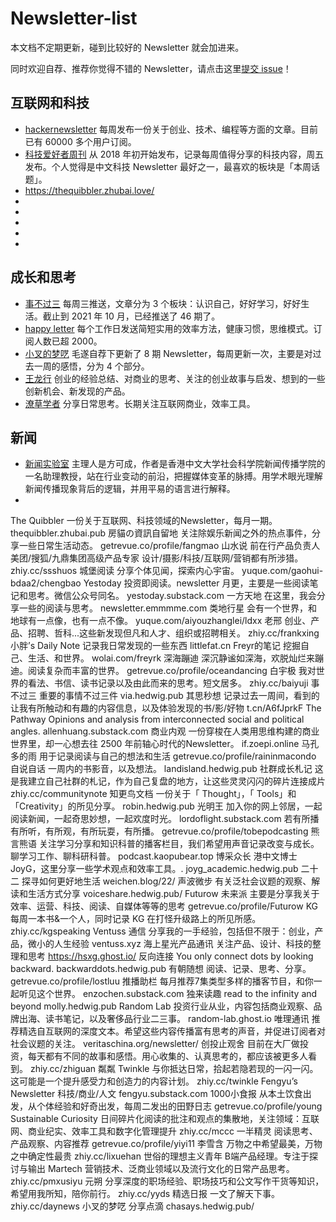 # Newsletter-list


本文档不定期更新，碰到比较好的 Newsletter 就会加进来。

同时欢迎自荐、推荐你觉得不错的 Newsletter，请点击这里[提交 issue](https://github.com/chasays/newsletter-list/issues)！

## 互联网和科技

- [hackernewsletter](https://hackernewsletter.com/) 每周发布一份关于创业、技术、编程等方面的文章。目前已有 60000 多个用户订阅。
- [科技爱好者周刊](https://github.com/ruanyf/weekly) 从 2018 年初开始发布，记录每周值得分享的科技内容，周五发布。个人觉得是中文科技 Newsletter 最好之一，最喜欢的板块是「本周话题」。
- []() https://thequibbler.zhubai.love/
- []() 
- []() 
- []() 
- []() 
- []() 

## 成长和思考

- [事不过三](https://via.hedwig.pub/) 每周三推送，文章分为 3 个板块：认识自己，好好学习，好好生活。截止到 2021 年 10 月，已经推送了 46 期了。
- [happy letter](https://xiao.do/) 每个工作日发送简短实用的效率方法，健康习惯，思维模式。订阅人数已超 2000。
- [小叉的梦呓](https://chasays.hedwig.pub/) 毛遂自荐下更新了 8 期 Newsletter，每周更新一次，主要是对过去一周的感悟，分为 4 个部分。
- [王龙行](https://zhiy.cc/long) 创业的经验总结、对商业的思考、关注的创业故事与启发、想到的一些创新机会、新发现的产品。
- [潦草学者](https://zhiy.cc/messy) 分享日常思考。长期关注互联网商业，效率工具。

##  新闻

- [新闻实验室](http://newslab.info/) 主理人是方可成，作者是香港中文大学社会科学院新闻传播学院的一名助理教授，站在行业变动的前沿，把握媒体变革的脉搏。用学术眼光理解新闻传播现象背后的逻辑，并用平易的语言进行解释。
- 




The Quibbler	一份关于互联网、科技领域的Newsletter，每月一期。	thequibbler.zhubai.pub
房貓の資訊自留地	关注除娱乐新闻之外的热点事件，分享一些日常生活动态。	getrevue.co/profile/fangmao
山水说	前在行产品负责人 美团/搜狐/九鼎集团高级产品专家 设计/摄影/科技/互联网/营销都有所涉猎。	zhiy.cc/ssshuos
城堡阅读	分享个体见闻，探索内心宇宙。	yuque.com/gaohui-bdaa2/chengbao
Yestoday	投资即阅读。newsletter 月更，主要是一些阅读笔记和思考。微信公众号同名。	yestoday.substack.com
一方天地	在这里，我会分享一些的阅读与思考。	newsletter.emmmme.com
类地行星	会有一个世界，和地球有一点像，也有一点不像。	yuque.com/aiyouzhanglei/ldxx
老邢	创业、产品、招聘、哲科...这些新发现但凡和人才、组织或招聘相关。	zhiy.cc/frankxing
小胖’s Daily Note	记录我日常发现的一些东西	littlefat.cn
Freyr的笔记	挖掘自己、生活、和世界。	wolai.com/freyrk
深海蹦迪	深沉静谧如深海，欢脱灿烂来蹦迪。阅读复杂而丰富的世界。	getrevue.co/profile/oceandancing
白宇极	我对世界的看法、书信、读书记录以及由此而来的思考。短文居多。	zhiy.cc/baiyuji
事不过三	重要的事情不过三件	via.hedwig.pub
其思秒想	记录过去一周间，看到的让我有所触动和有趣的内容信息，以及体验发现的书/影/好物	t.cn/A6fJprkF
The Pathway	Opinions and analysis from interconnected social and political angles. 	allenhuang.substack.com
商业内观	一份穿梭在人类用思维构建的商业世界里，却一心想去往 2500 年前轴心时代的Newsletter。	if.zoepi.online
马孔多的雨	用于记录阅读与自己的想法和生活	getrevue.co/profile/raininmacondo
自说自话	一周内的书影音，以及想法。	landisland.hedwig.pub
社群成长札记	这是我建立自己社群的札记，作为自己复盘的地方，让这些灵灵闪闪的碎片连接成片	zhiy.cc/communitynote
知更鸟文档	一份关于「 Thought」，「 Tools」和「Creativity」的所见分享。	robin.hedwig.pub
光明王	加入你的网上邻居，一起阅读新闻，一起奇思妙想，一起欢度时光。	lordoflight.substack.com
若有所播	有所听，有所观，有所玩耍，有所播。	getrevue.co/profile/tobepodcasting
熊言熊语	关注学习分享和知识科普的播客栏目，我们希望用声音记录改变与成长。聊学习工作、聊科研科普。	podcast.kaopubear.top
博采众长	港中文博士JoyG，这里分享一些学术观点和效率工具。.	joyg_academic.hedwig.pub
二十二	探寻如何更好地生活	weichen.blog/22/
声波微步	有关泛社会议题的观察、解读和生活方式分享	voiceshare.hedwig.pub/
Futurow 未来派	主要是分享我关于效率、运营、科技、阅读、自媒体等等的思考	getrevue.co/profile/Futurow
KG	每周一本书&一个人，同时记录 KG 在打怪升级路上的所见所感。	zhiy.cc/kgspeaking
Ventuss 通信	分享我的一手经验，包括但不限于：创业，产品，微小的人生经验	ventuss.xyz
海上星光产品通讯	关注产品、设计、科技的整理和思考	https://hsxg.ghost.io/
反向连接 	You only connect dots by looking backward.	backwarddots.hedwig.pub
有朝随想	阅读、记录、思考、分享。	getrevue.co/profile/lostluu
推播助栏	每月推荐7集类型多样的播客节目，和你一起听见这个世界。	enzochen.substack.com
独来读趣	read to the infinity and beyond	molly.hedwig.pub
Random Lab 	投资行业从业，内容包括商业观察、品牌出海、读书笔记，以及奢侈品行业二三事。	random-lab.ghost.io
唯理通讯	推荐精选自互联网的深度文本。希望这些内容传播富有思考的声音，并促进订阅者对社会议题的关注。	veritaschina.org/newsletter/
创投止观舍	目前在大厂做投资，每天都有不同的故事和感悟。用心收集的、认真思考的，都应该被更多人看到。	zhiy.cc/zhiguan
粼粼 Twinkle	与你抵达日常，拾起若隐若现的一闪一闪。这可能是一个提升感受力和创造力的内容计划。	zhiy.cc/twinkle
Fengyu’s Newsletter	科技/商业/人文	fengyu.substack.com
1000小食报	从本土饮食出发，从个体经验和好奇出发，每周二发出的田野日志	getrevue.co/profile/young
Sustainable Curiosity	日间碎片化阅读的批注和观点的集散地，关注领域：互联网、商业纪实、效率工具和数字化管理提升	zhiy.cc/mccc
一半精灵	阅读思考、产品观察、内容推荐	getrevue.co/profile/yiyi11
李雪含	万物之中希望最美，万物之中确定性最贵	zhiy.cc/lixuehan
世俗的理想主义青年	B端产品经理。专注于探讨与输出 Martech 营销技术、泛商业领域以及流行文化的日常产品思考。	zhiy.cc/pmxusiyu
元朔	分享深度的职场经验、职场技巧和公文写作干货等知识，希望用我所知，陪你前行。	zhiy.cc/yyds
精选日报	一文了解天下事。	zhiy.cc/daynews
小叉的梦呓	分享点滴	chasays.hedwig.pub/
